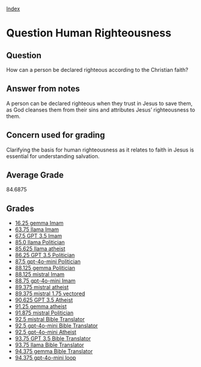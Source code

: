 
[Index](../../index.md)
# Question Human Righteousness
## Question
How can a person be declared righteous according to the Christian faith?

## Answer from notes
A person can be declared righteous when they trust in Jesus to save them, as God cleanses them from their sins and attributes Jesus’ righteousness to them.

## Concern used for grading
Clarifying the basis for human righteousness as it relates to faith in Jesus is essential for understanding salvation.

## Average Grade
84.6875

## Grades
 * [16.25 gemma Imam](../answers/gemma_Imam/Human_Righteousness.md)
 * [63.75 llama Imam](../answers/llama_Imam/Human_Righteousness.md)
 * [67.5 GPT 3.5 Imam](../answers/GPT_3.5_Imam/Human_Righteousness.md)
 * [85.0 llama Politician](../answers/llama_Politician/Human_Righteousness.md)
 * [85.625 llama atheist](../answers/llama_atheist/Human_Righteousness.md)
 * [86.25 GPT 3.5 Politician](../answers/GPT_3.5_Politician/Human_Righteousness.md)
 * [87.5 gpt-4o-mini Politician](../answers/gpt-4o-mini_Politician/Human_Righteousness.md)
 * [88.125 gemma Politician](../answers/gemma_Politician/Human_Righteousness.md)
 * [88.125 mistral Imam](../answers/mistral_Imam/Human_Righteousness.md)
 * [88.75 gpt-4o-mini Imam](../answers/gpt-4o-mini_Imam/Human_Righteousness.md)
 * [89.375 mistral atheist](../answers/mistral_atheist/Human_Righteousness.md)
 * [89.375 mistral 1.75 vectored](../answers/mistral_1.75_vectored/Human_Righteousness.md)
 * [90.625 GPT 3.5 Atheist](../answers/GPT_3.5_Atheist/Human_Righteousness.md)
 * [91.25 gemma atheist](../answers/gemma_atheist/Human_Righteousness.md)
 * [91.875 mistral Politician](../answers/mistral_Politician/Human_Righteousness.md)
 * [92.5 mistral Bible Translator](../answers/mistral_Bible_Translator/Human_Righteousness.md)
 * [92.5 gpt-4o-mini Bible Translator](../answers/gpt-4o-mini_Bible_Translator/Human_Righteousness.md)
 * [92.5 gpt-4o-mini Atheist](../answers/gpt-4o-mini_Atheist/Human_Righteousness.md)
 * [93.75 GPT 3.5 Bible Translator](../answers/GPT_3.5_Bible_Translator/Human_Righteousness.md)
 * [93.75 llama Bible Translator](../answers/llama_Bible_Translator/Human_Righteousness.md)
 * [94.375 gemma Bible Translator](../answers/gemma_Bible_Translator/Human_Righteousness.md)
 * [94.375 gpt-4o-mini loop](../answers/gpt-4o-mini_loop/Human_Righteousness.md)

